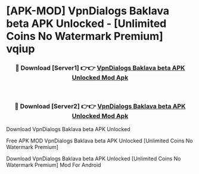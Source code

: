# [APK-MOD] VpnDialogs Baklava beta APK Unlocked - [Unlimited Coins No Watermark Premium] vqiup



<div align="center">
<h3>🔴 Download [Server1] 👉👉 <a href="https://momento.my/?title=VpnDialogs_Baklava_beta_APK_Unlocked">VpnDialogs Baklava beta APK Unlocked Mod Apk</a></h3><br>

<h3>🔴 Download [Server2] 👉👉 <a href="https://momento.my/?title=VpnDialogs_Baklava_beta_APK_Unlocked">VpnDialogs Baklava beta APK Unlocked Mod Apk</a></h3>
</div>



Download VpnDialogs Baklava beta APK Unlocked 

Free APK MOD VpnDialogs Baklava beta APK Unlocked [Unlimited Coins No Watermark Premium]

Download VpnDialogs Baklava beta APK Unlocked [Unlimited Coins No Watermark Premium] Mod For Android
